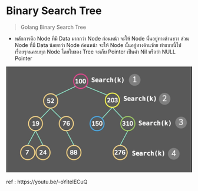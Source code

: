 # Binary Search Tree

> Golang Binary Search Tree

- หลักการคือ Node ที่มี Data มากกว่า Node ก่อนหน้า จะให้ Node นั้นอยู่ทางด้านขวา ส่วน Node ที่มี Data น้อยกว่า Node ก่อนหน้า จะให้ Node นั้นอยู่ทางด้านซ้าย ทำแบบนี้ไปเรื่อยๆจนครบทุก Node โดยใบของ Tree จะเก็บ Pointer เป็นค่า Nil หรือว่า NULL Pointer

<p align="center">
<img src="../../../assets/binary-search-tree.png">
</p>

<p>
ref : https://youtu.be/-oYitelECuQ
</p>
